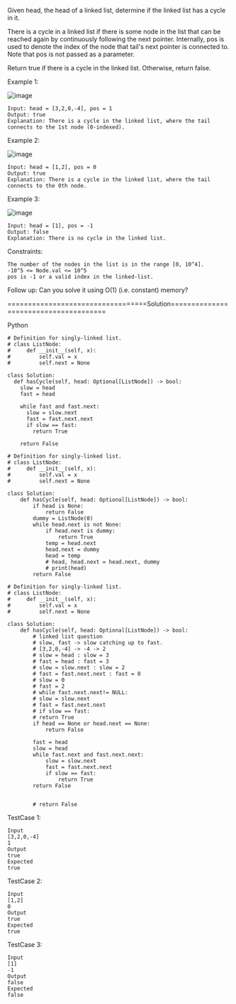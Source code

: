 Given head, the head of a linked list, determine if the linked list has a cycle in it.

There is a cycle in a linked list if there is some node in the list that can be reached again by continuously following the next pointer. 
Internally, pos is used to denote the index of the node that tail's next pointer is connected to. Note that pos is not passed as a parameter.

Return true if there is a cycle in the linked list. Otherwise, return false.

 

Example 1:

![image](https://github.com/Pughal/leetcode_solutions/assets/22728867/19f3ddae-747a-4964-b314-8a25235fd0b6)

```
Input: head = [3,2,0,-4], pos = 1
Output: true
Explanation: There is a cycle in the linked list, where the tail connects to the 1st node (0-indexed).
```

Example 2:

![image](https://github.com/Pughal/leetcode_solutions/assets/22728867/43101c10-c415-4591-9860-866cb0e322b1)

```
Input: head = [1,2], pos = 0
Output: true
Explanation: There is a cycle in the linked list, where the tail connects to the 0th node.
```

Example 3:

![image](https://github.com/Pughal/leetcode_solutions/assets/22728867/fc8e647e-b0b7-435d-846d-025eef8c9ed1)

```
Input: head = [1], pos = -1
Output: false
Explanation: There is no cycle in the linked list.
``` 

Constraints:
```
The number of the nodes in the list is in the range [0, 10^4].
-10^5 <= Node.val <= 10^5
pos is -1 or a valid index in the linked-list.
```
Follow up: Can you solve it using O(1) (i.e. constant) memory?


==================================Solution======================================

Python

```
# Definition for singly-linked list.
# class ListNode:
#     def __init__(self, x):
#         self.val = x
#         self.next = None
 
class Solution:
  def hasCycle(self, head: Optional[ListNode]) -> bool:
    slow = head
    fast = head

    while fast and fast.next:
      slow = slow.next
      fast = fast.next.next
      if slow == fast:
        return True

    return False
```

```
# Definition for singly-linked list.
# class ListNode:
#     def __init__(self, x):
#         self.val = x
#         self.next = None

class Solution:
    def hasCycle(self, head: Optional[ListNode]) -> bool:
        if head is None:
            return False
        dummy = ListNode(0)
        while head.next is not None:
            if head.next is dummy:
                return True
            temp = head.next
            head.next = dummy
            head = temp
            # head, head.next = head.next, dummy
            # print(head)
        return False
```

```
# Definition for singly-linked list.
# class ListNode:
#     def __init__(self, x):
#         self.val = x
#         self.next = None

class Solution:
    def hasCycle(self, head: Optional[ListNode]) -> bool:
        # linked list question
        # slow, fast -> slow catching up to fast.
        # [3,2,0,-4] -> -4 -> 2
        # slow = head : slow = 3
        # fast = head : fast = 3
        # slow = slow.next : slow = 2
        # fast = fast.next.next : fast = 0
        # slow = 0
        # fast = 2
        # while fast.next.next!= NULL:
        # slow = slow.next
        # fast = fast.next.next
        # if slow == fast:
        # return True
        if head == None or head.next == None:
            return False

        fast = head
        slow = head
        while fast.next and fast.next.next:
            slow = slow.next
            fast = fast.next.next
            if slow == fast:
                return True
        return False


        # return False
```

TestCase 1:
```
Input
[3,2,0,-4]
1
Output
true
Expected
true
```

TestCase 2:
```
Input
[1,2]
0
Output
true
Expected
true
```

TestCase 3:
```
Input
[1]
-1
Output
false
Expected
false
```
